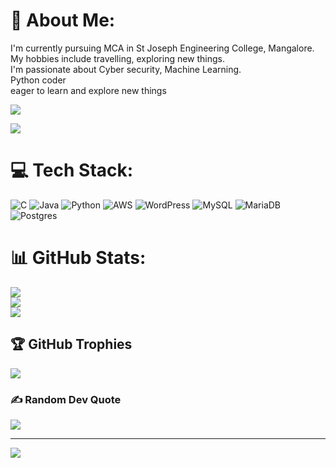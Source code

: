 # 💫 About Me:
I'm currently pursuing MCA in St Joseph Engineering College, Mangalore.<br>My hobbies include travelling, exploring new things.<br>I'm passionate about Cyber security, Machine Learning.<br>Python coder<br>eager to learn and explore new things<br>

[![](https://visitcount.itsvg.in/api?id=Kerrthi2025&label=Profile%20Views&icon=0&pretty=true)](https://visitcount.itsvg.in)

<a href="https://visitcount.itsvg.in">
  <img src="https://visitcount.itsvg.in/api?id=Kerrthi2025&label=Profile%20Views&icon=0&pretty=true" />
</a>


# 💻 Tech Stack:
![C](https://img.shields.io/badge/c-%2300599C.svg?style=plastic&logo=c&logoColor=white) ![Java](https://img.shields.io/badge/java-%23ED8B00.svg?style=plastic&logo=openjdk&logoColor=white) ![Python](https://img.shields.io/badge/python-3670A0?style=plastic&logo=python&logoColor=ffdd54) ![AWS](https://img.shields.io/badge/AWS-%23FF9900.svg?style=plastic&logo=amazon-aws&logoColor=white) ![WordPress](https://img.shields.io/badge/WordPress-%23117AC9.svg?style=plastic&logo=WordPress&logoColor=white) ![MySQL](https://img.shields.io/badge/mysql-4479A1.svg?style=plastic&logo=mysql&logoColor=white) ![MariaDB](https://img.shields.io/badge/MariaDB-003545?style=plastic&logo=mariadb&logoColor=white) ![Postgres](https://img.shields.io/badge/postgres-%23316192.svg?style=plastic&logo=postgresql&logoColor=white)
# 📊 GitHub Stats:
![](https://github-readme-stats.vercel.app/api?username=Kerrthi2025&theme=solarized-light&hide_border=true&include_all_commits=true&count_private=false)<br/>
![](https://github-readme-streak-stats.herokuapp.com/?user=Kerrthi2025&theme=solarized-light&hide_border=true)<br/>
![](https://github-readme-stats.vercel.app/api/top-langs/?username=Kerrthi2025&theme=solarized-light&hide_border=true&include_all_commits=true&count_private=false&layout=compact)

## 🏆 GitHub Trophies
![](https://github-profile-trophy.vercel.app/?username=Kerrthi2025&theme=radical&no-frame=false&no-bg=true&margin-w=4)

### ✍️ Random Dev Quote
![](https://quotes-github-readme.vercel.app/api?type=horizontal&theme=merko)

---
[![](https://visitcount.itsvg.in/api?id=Kerrthi2025&icon=0&color=0)](https://visitcount.itsvg.in)

<!-- Proudly created with GPRM ( https://gprm.itsvg.in ) -->
